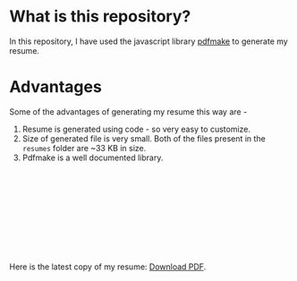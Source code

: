 # What is this repository?

In this repository, I have used the javascript library [pdfmake](https://pdfmake.github.io/docs/0.1/) to generate my resume.

# Advantages

Some of the advantages of generating my resume this way are - 

1. Resume is generated using code - so very easy to customize.
2. Size of generated file is very small. Both of the files present in the `resumes` folder are ~33 KB in size.
3. Pdfmake is a well documented library.

<object data="github.com/AshishS-1123/resume/resumes/Ashish Shevale - MERN Stack Developer.pdf" type="application/pdf" width="700px" height="700px">
    <embed src="github.com/AshishS-1123/resume/resumes/Ashish Shevale - MERN Stack Developer.pdf">
        <p>Here is the latest copy of my resume: <a href="github.com/AshishS-1123/resume/resumes/Ashish Shevale - MERN Stack Developer.pdf">Download PDF</a>.</p>
    </embed>
</object>
